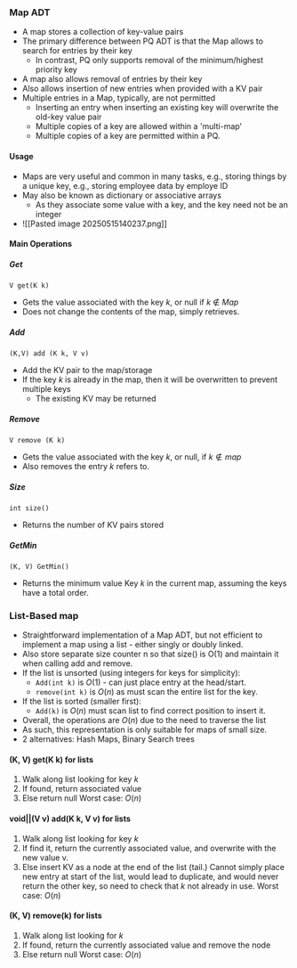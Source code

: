 ### Map ADT
- A map stores a collection of key-value pairs
- The primary difference between PQ ADT is that the Map allows to search for entries by their key
	- In contrast, PQ only supports removal of the minimum/highest priority key
- A map also allows removal of entries by their key
- Also allows insertion of new entries when provided with a KV pair
- Multiple entries in a Map, typically, are not permitted
	- Inserting an entry when inserting an existing key will overwrite the old-key value pair
	- Multiple copies of a key are allowed within a 'multi-map'
	- Multiple copies of a key are permitted within a PQ.
#### Usage
- Maps are very useful and common in many tasks, e.g., storing things by a unique key, e.g., storing employee data by employe ID
- May also be known as dictionary or associative arrays
	- As they associate some value with a key, and the key need not be an integer
- ![[Pasted image 20250515140237.png]]
#### Main Operations
##### Get
`V get(K k)`
- Gets the value associated with the key $k$, or null if $k$ $\notin$ $Map$ 
- Does not change the contents of the map, simply retrieves.
##### Add
`(K,V) add (K k, V v)`
- Add the KV pair to the map/storage
- If the key $k$ is already in the map, then it will be overwritten to prevent multiple keys
	- The existing KV may be returned
##### Remove
`V remove (K k)`
- Gets the value associated with the key $k$, or null, if $k \notin map$ 
- Also removes the entry $k$ refers to.
##### Size
`int size()`
- Returns the number of KV pairs stored
##### GetMin
`(K, V) GetMin()` 
-  Returns the minimum value Key $k$ in the current map, assuming the keys have a total order.


### List-Based map
- Straightforward implementation of a Map ADT, but not efficient to implement a map using a list - either singly  or doubly linked.
- Also store separate size counter n so that size() is O(1) and maintain it when calling add and remove.
- If the list is unsorted (using integers for keys for simplicity):
	- `Add(int k)` is $O(1)$ - can just place entry at the head/start.
	- `remove(int k)` is $O(n)$ as must scan the entire list for the key.
- If the list is sorted (smaller first):
	- `Add(k)` is $O(n)$ must scan list to find correct position to insert it.
- Overall, the operations are $O(n)$ due to the need to traverse the list
- As such, this representation is only suitable for maps of small size.
- 2 alternatives: Hash Maps, Binary Search trees
#### (K, V) get(K k) for lists
1. Walk along list looking for key $k$ 
2. If found, return associated value
3. Else return null
Worst case: $O(n)$
#### void||(V v) add(K k, V v) for lists
1.  Walk along list looking for key $k$ 
2. If find it, return the currently associated value, and overwrite with the new value v.
3. Else insert KV as a node at the end of the list (tail.)
Cannot simply place new entry at start of the list, would lead to duplicate, and would never return the other key, so need to check that $k$ not already in use.
Worst case: $O(n)$ 

#### (K, V) remove(k) for lists
1. Walk along list looking for $k$ 
2. If found, return the currently associated value and remove the node
3. Else return null
Worst case: $O(n)$


